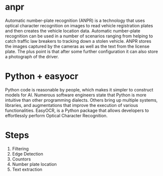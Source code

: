 # anpr
Automatic number-plate recognition (ANPR) is a technology that uses optical character recognition on images to read vehicle registration plates and then creates the  vehicle location data. Automatic number-plate recognition can be used in a number of scenarios ranging from helping to catch traffic law breakers to tracking down a stolen vehicle. ANPR stores the images captured by the cameras as well as the text from the license plate. The plus point is that after some further configuration it can also store a photograph of the driver. 

# Python + easyocr
Python code is reasonable by people, which makes it simpler to construct models for AI. Numerous software engineers state that Python is more intuitive than other programming dialects. Others bring up multiple systems, libraries, and augmentations that improve the execution of various functionalities.
EasyOCR, is a Python package that allows developers to effortlessly perform Optical Character Recognition.

# Steps
1. Filtering
2. Edge Detection
3. Countors
4. Number plate location
5. Text extraction
